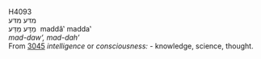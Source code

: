 <body>
  <p>H4093<br>  מדּע    מדּע  <br> מַדָּע  מַדַּע  ‎  maddâ‛  madda‛  <br><i>mad-daw‘,</i> <i>mad-dah‘ </i><br>From <a href="h3045.htm">3045</a>  <i>intelligence</i> or <i>consciousness: - </i>knowledge, science, thought.<br></p>
 </body>